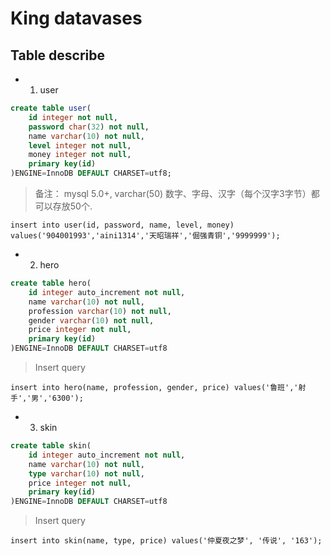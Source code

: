 # King datavases

## Table describe

* 1. user

```sql
create table user(
    id integer not null,
    password char(32) not null,
    name varchar(10) not null,
    level integer not null,
    money integer not null,
    primary key(id)
)ENGINE=InnoDB DEFAULT CHARSET=utf8;
```
> 备注： mysql 5.0+, varchar(50) 数字、字母、汉字（每个汉字3字节）都可以存放50个.
> 

```
insert into user(id, password, name, level, money) values('904001993','aini1314','天昭瑞祥','倔强青铜','9999999');

```


* 2. hero

```sql
create table hero(
    id integer auto_increment not null,
    name varchar(10) not null,
    profession varchar(10) not null,
    gender varchar(10) not null,
    price integer not null,
    primary key(id)
)ENGINE=InnoDB DEFAULT CHARSET=utf8 
```
> Insert query

```
insert into hero(name, profession, gender, price) values('鲁班','射手','男','6300');

```

* 3. skin

```sql
create table skin(
    id integer auto_increment not null,
    name varchar(10) not null,
    type varchar(10) not null,
    price integer not null,
    primary key(id)
)ENGINE=InnoDB DEFAULT CHARSET=utf8 
```
> Insert query

```
insert into skin(name, type, price) values('仲夏夜之梦', '传说', '163');

```